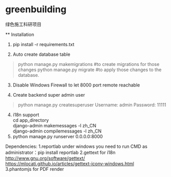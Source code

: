 greenbuilding
=============

绿色施工科研项目

** Installation

1. pip install -r requirements.txt

2. Auto create database table

> python manage.py makemigrations #to create migrations for those changes
> python manage.py migrate #to apply those changes to the database.

3. Disable Windows Firewall to let 8000 port remote reachable

4. Create backend super admin user

> python manage.py createsuperuser
> Username: admin
> Password: 11111

4. i18n support  
cd app_directory  
django-admin makemessages -l zh_CN  
django-admin compilemessages -l zh_CN  
4. python manage.py runserver 0.0.0.0:8000


Dependencies:
1.reportlab
under windows you need to run CMD as administrator：pip install reportlab
2.gettext for i18n  
http://www.gnu.org/software/gettext/  
https://mlocati.github.io/articles/gettext-iconv-windows.html  
3.phantomjs for PDF render  

